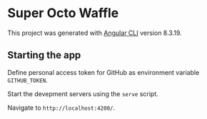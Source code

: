 # Super Octo Waffle

This project was generated with [Angular CLI](https://github.com/angular/angular-cli) version 8.3.19.

## Starting the app

Define personal access token for GitHub as environment variable `GITHUB_TOKEN`.

Start the devepment servers using the `serve` script.

Navigate to `http://localhost:4200/`.
